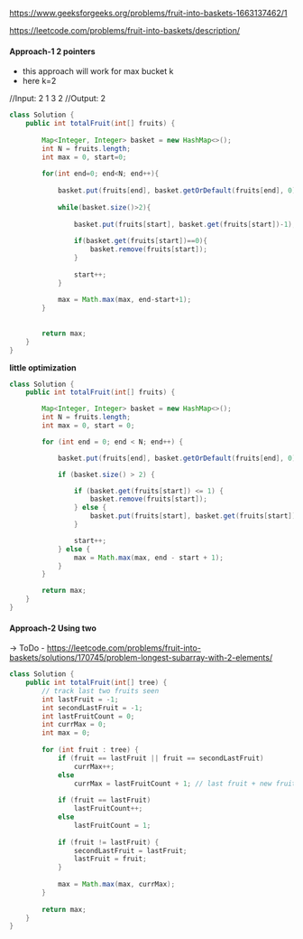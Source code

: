 https://www.geeksforgeeks.org/problems/fruit-into-baskets-1663137462/1

https://leetcode.com/problems/fruit-into-baskets/description/

#### Approach-1 2 pointers

* this approach will work for max bucket k
* here k=2

//Input: 2 1 3 2
//Output: 2

```java
class Solution {
    public int totalFruit(int[] fruits) {
        
        Map<Integer, Integer> basket = new HashMap<>();
        int N = fruits.length;
        int max = 0, start=0;
        
        for(int end=0; end<N; end++){
            
            basket.put(fruits[end], basket.getOrDefault(fruits[end], 0)+1);
            
            while(basket.size()>2){
                
                basket.put(fruits[start], basket.get(fruits[start])-1);
                
                if(basket.get(fruits[start])==0){
                    basket.remove(fruits[start]);
                }
                
                start++;
            }
            
            max = Math.max(max, end-start+1);
        }
        
        
        return max;
    }
}
```

**little optimization**

```java
class Solution {
    public int totalFruit(int[] fruits) {

        Map<Integer, Integer> basket = new HashMap<>();
        int N = fruits.length;
        int max = 0, start = 0;

        for (int end = 0; end < N; end++) {

            basket.put(fruits[end], basket.getOrDefault(fruits[end], 0) + 1);

            if (basket.size() > 2) {

                if (basket.get(fruits[start]) <= 1) {
                    basket.remove(fruits[start]);
                } else {
                    basket.put(fruits[start], basket.get(fruits[start]) - 1);
                }

                start++;
            } else {
                max = Math.max(max, end - start + 1);
            }
        }

        return max;
    }
}
```

#### Approach-2 Using two   

&rarr; ToDo - https://leetcode.com/problems/fruit-into-baskets/solutions/170745/problem-longest-subarray-with-2-elements/

```java
class Solution {
    public int totalFruit(int[] tree) {
        // track last two fruits seen
        int lastFruit = -1;
        int secondLastFruit = -1;
        int lastFruitCount = 0;
        int currMax = 0;
        int max = 0;
        
        for (int fruit : tree) {
            if (fruit == lastFruit || fruit == secondLastFruit)
                currMax++;
            else
                currMax = lastFruitCount + 1; // last fruit + new fruit
            
            if (fruit == lastFruit)
                lastFruitCount++;
            else
                lastFruitCount = 1; 
            
            if (fruit != lastFruit) {
                secondLastFruit = lastFruit;
                lastFruit = fruit;
            }
            
            max = Math.max(max, currMax);
        }
        
        return max;
    }
}
```